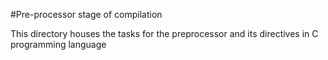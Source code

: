 #Pre-processor stage of compilation

This directory houses the tasks for the preprocessor and its directives
in C programming language
